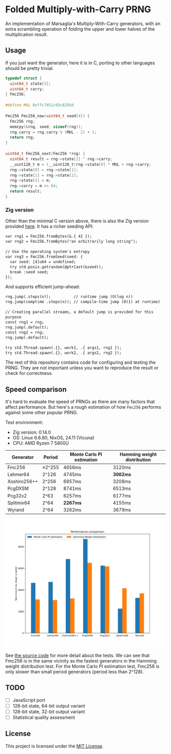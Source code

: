 # Folded Multiply-with-Carry PRNG

An implementation of Marsaglia's Multiply-With-Carry generators, with an extra
scrambling operation of folding the upper and lower halves of the
multiplication result.

## Usage

If you just want the generator, here it is in C, porting to other languages
should be pretty trivial.

```c
typedef struct {
  uint64_t state[3];
  uint64_t carry;
} Fmc256;

#define MUL 0xffc7451c93c8256d

Fmc256 Fmc256_new(uint64_t seed[4]) {
  Fmc256 rng;
  memcpy(&rng, seed, sizeof(rng));
  rng.carry = rng.carry % (MUL - 2) + 1;
  return rng;
}

uint64_t Fmc256_next(Fmc256 *rng) {
  uint64_t result = rng->state[2] ^ rng->carry;
  __uint128_t m = (__uint128_t)rng->state[0] * MUL + rng->carry;
  rng->state[0] = rng->state[1];
  rng->state[1] = rng->state[2];
  rng->state[2] = m;
  rng->carry = m >> 64;
  return result;
}
```

### Zig version

Other than the minimal C version above, there is also the Zig version provided
[here](src/Fmc256.zig). It has a richer seeding API:

```zig
var rng1 = Fmc256.fromBytes(&.{ 42 });
var rng2 = Fmc256.fromBytes("an arbitrarily long string");

// Use the operating system's entropy
var rng3 = Fmc256.fromSeed(seed: {
  var seed: [4]u64 = undefined;
  try std.posix.getrandom(@ptrCast(&seed));
  break :seed seed;
});
```

And supports efficient jump-ahead:

```zig
rng.jump(.steps(n));          // runtime jump (O(log n))
rng.jump(comptime .steps(n)); // compile-time jump (O(1) at runtime)

// Creating parallel streams, a default jump is provided for this purpose
const rng1 = rng;
rng.jump(.default);
const rng2 = rng;
rng.jump(.default);

try std.Thread.spawn(.{}, work1, .{ args1, rng1 });
try std.Thread.spawn(.{}, work2, .{ args2, rng2 });
```

The rest of this repository contains code for configuring and testing the PRNG.
They are not important unless you want to reproduce the result or check for
correctness.

## Speed comparison

It's hard to evaluate the speed of PRNGs as there are many factors that affect
performance. But here's a rough estimation of how `Fmc256` performs against
some other popular PRNG.

Test environment:
- Zig version: 0.14.0
- OS: Linux 6.6.80, NixOS, 24.11 (Vicuna)
- CPU: AMD Ryzen 7 5800U

| Generator    | Period  | Monte Carlo PI estimation | Hamming weight distribution |
| ------------ | ------- | ------------------------- | --------------------------- |
| Fmc256       | ≈2^255  | 4656ms                    | 3120ms                      |
| Lehmer64     | 2^126   | 4745ms                    | **3062ms**                  |
| Xoshiro256++ | 2^256   | 6857ms                    | 3208ms                      |
| PcgDXSM      | 2^128   | 8741ms                    | 6513ms                      |
| Pcg32x2      | 2^63    | 6257ms                    | 6177ms                      |
| Splitmix64   | 2^64    | **2267ms**                | 4155ms                      |
| Wyrand       | 2^64    | 3262ms                    | 3679ms                      |

![](charts/speed.svg)

See [the source code](src/speed-test.zig) for more detail about the tests. We
can see that Fmc256 is in the same vicinity as the fastest generators in the
Hamming weight distribution test. For the Monte Carlo PI estimation test,
Fmc256 is only slower than small period generators (period less than 2^128).

## TODO

- [ ] JavaScript port
- [ ] 128-bit state, 64-bit output variant
- [ ] 128-bit state, 32-bit output variant
- [ ] Statistical quality assessment

## License

This project is licensed under the [MIT License](LICENCE).

